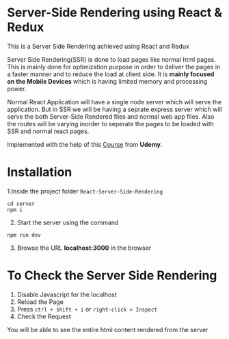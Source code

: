 # Server-Side Rendering using React & Redux #
This is a Server Side Rendering achieved using React and Redux

Server Side Rendering(SSR) is done to load pages like normal html pages. This is mainly done for optimization purpose in order to deliver the pages in a faster manner and to reduce the load at client side. It is __mainly focused on the Mobile Devices__ which is having limited memory and processing power.

Normal React Application will have a single node server which will serve the application. But in SSR we will be having a seprate express server which will serve the both Server-Side Rendered files and normal web app files. Also the routes will be varying inorder to seperate the pages to be loaded with SSR and normal react pages.

Implemented with the help of this [Course](https://www.udemy.com/course/server-side-rendering-with-react-and-redux/) from __Udemy__.

# Installation #
1.Inside the project folder ```React-Server-Side-Rendering```
```
cd server
npm i
```

2. Start the server using the command
```
npm run dev
```

3. Browse the URL __localhost:3000__ in the browser


# To Check the Server Side Rendering #

1. Disable Javascript for the localhost<br/>
2. Reload the Page<br/>
3. Press ```ctrl + shift + i```  or ```right-click > Inspect```<br/>
3. Check the Request

You will be able to see the entire html content rendered from the server
